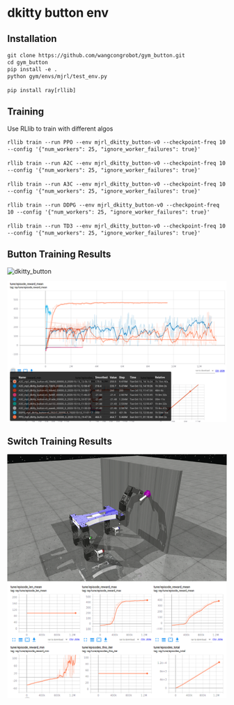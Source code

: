 # dkitty button env

## Installation

```
git clone https://github.com/wangcongrobot/gym_button.git
cd gym_button
pip install -e .
python gym/envs/mjrl/test_env.py

pip install ray[rllib]
```

## Training
Use RLlib to train with different algos
```
rllib train --run PPO --env mjrl_dkitty_button-v0 --checkpoint-freq 10 --config '{"num_workers": 25, "ignore_worker_failures": true}'

rllib train --run A2C --env mjrl_dkitty_button-v0 --checkpoint-freq 10 --config '{"num_workers": 25, "ignore_worker_failures": true}'

rllib train --run A3C --env mjrl_dkitty_button-v0 --checkpoint-freq 10 --config '{"num_workers": 25, "ignore_worker_failures": true}'

rllib train --run DDPG --env mjrl_dkitty_button-v0 --checkpoint-freq 10 --config '{"num_workers": 25, "ignore_worker_failures": true}'

rllib train --run TD3 --env mjrl_dkitty_button-v0 --checkpoint-freq 10 --config '{"num_workers": 25, "ignore_worker_failures": true}'
```

## Button Training Results

![dkitty_button](assets/docs/dkitty_button.gif)

![](docs/dkitty_button_training_results.png)


## Switch Training Results

![dkitty_switch](docs/dkitty_switch.gif)
![](docs/dkitty_switch.png)